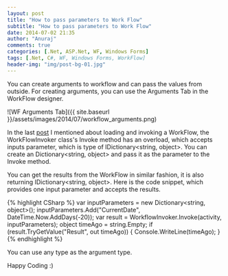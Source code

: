 ```yaml
---
layout: post
title: "How to pass parameters to Work Flow"
subtitle: "How to pass parameters to Work Flow"
date: 2014-07-02 21:35
author: "Anuraj"
comments: true
categories: [.Net, ASP.Net, WF, Windows Forms]
tags: [.Net, C#, WF, Windows Forms, WorkFlow]
header-img: "img/post-bg-01.jpg"
---
```

You can create arguments to workflow and can pass the values from outside. For creating arguments, you can use the Arguments Tab in the WorkFlow designer.

![WF Arguments Tab]({{ site.baseurl }}/assets/images/2014/07/workflow_arguments.png)

In the last [post](http://www.dotnetthoughts.net/how-to-load-wf-workflows-dynamically/) I mentioned about loading and invoking a WorkFlow, the WorkFlowInvoker class's Invoke method has an overload, which accepts inputs parameter, which is type of IDictionary<string, object>. You can create an Dictionary<string, object> and pass it as the parameter to the Invoke method. 

You can get the results from the WorkFlow in similar fashion, it is also returning IDictionary<string, object>. Here is the code snippet, which provides one input parameter and accepts the results.

{% highlight CSharp %}
var inputParameters = new Dictionary<string, object>();
inputParameters.Add("CurrentDate", DateTime.Now.AddDays(-20));
var result = WorkflowInvoker.Invoke(activity, inputParameters);
object timeAgo = string.Empty;
if (result.TryGetValue("Result", out timeAgo))
{
    Console.WriteLine(timeAgo);
}
{% endhighlight %}

You can use any type as the argument type.

Happy Coding :)

